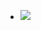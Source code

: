 - ![](https://firebasestorage.googleapis.com/v0/b/firescript-577a2.appspot.com/o/imgs%2Fapp%2Fxinyiheng%2FBlOKPQW3Cf.jpg?alt=media&token=96e3b788-7b5b-4f31-ba2b-f1db596050a0)
